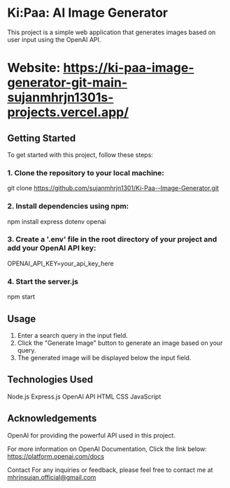 # Ki:Paa: AI Image Generator
This project is a simple web application that generates images based on user input using the OpenAI API.
# Website: https://ki-paa-image-generator-git-main-sujanmhrjn1301s-projects.vercel.app/
## Getting Started
To get started with this project, follow these steps:
### 1. Clone the repository to your local machine:
   git clone https://github.com/sujanmhrjn1301/Ki-Paa--Image-Generator.git
### 2. Install dependencies using npm:
   npm install express dotenv openai
### 3. Create a '.env' file in the root directory of your project and add your OpenAI API key:
   OPENAI_API_KEY=your_api_key_here
### 4. Start the server.js
   npm start

## Usage
1. Enter a search query in the input field.
2. Click the "Generate Image" button to generate an image based on your query.
3. The generated image will be displayed below the input field.

## Technologies Used
Node.js
Express.js
OpenAI API
HTML
CSS
JavaScript

## Acknowledgements
OpenAI for providing the powerful API used in this project.

For more information on OpenAI Documentation, Click the link below:
https://platform.openai.com/docs

Contact
For any inquiries or feedback, please feel free to contact me at mhrjnsujan.official@gmail.com
